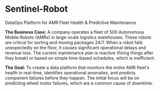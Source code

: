 # Sentinel-Robot
DataOps Platform for AMR Fleet Health &amp; Predictive Maintenance


**The Business Case:** A company operates a fleet of 500 Autonomous Mobile Robots (AMRs) in large-scale logistics warehouses. These robots are critical for sorting and moving packages 24/7. When a robot fails unexpectedly on the floor, it causes significant operational delays and revenue loss. The current maintenance plan is reactive (fixing things after they break) or based on simple time-based schedules, which is inefficient.

**The Goal:** To create a data platform that monitors the entire AMR fleet's health in real-time, identifies operational anomalies, and predicts component failures before they happen. The initial focus will be on predicting wheel motor failures, which are a common cause of downtime.
